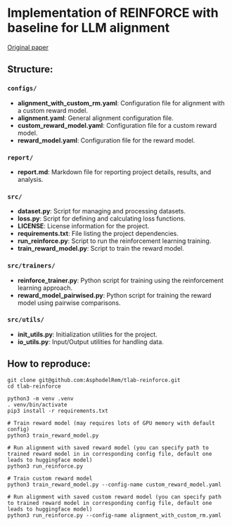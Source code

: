 # Implementation of REINFORCE with baseline for LLM alignment

[Original paper](https://arxiv.org/abs/2402.14740)

## Structure:

### `configs/`
- **alignment_with_custom_rm.yaml**: Configuration file for alignment with a custom reward model.
- **alignment.yaml**: General alignment configuration file.
- **custom_reward_model.yaml**: Configuration file for a custom reward model.
- **reward_model.yaml**: Configuration file for the reward model.

### `report/`
- **report.md**: Markdown file for reporting project details, results, and analysis.

### `src/`
- **dataset.py**: Script for managing and processing datasets.
- **loss.py**: Script for defining and calculating loss functions.
- **LICENSE**: License information for the project.
- **requirements.txt**: File listing the project dependencies.
- **run_reinforce.py**: Script to run the reinforcement learning training.
- **train_reward_model.py**: Script to train the reward model.
### `src/trainers/`
- **reinforce_trainer.py**: Python script for training using the reinforcement learning approach.
- **reward_model_pairwised.py**: Python script for training the reward model using pairwise comparisons.

### `src/utils/`
- **init_utils.py**: Initialization utilities for the project.
- **io_utils.py**: Input/Output utilities for handling data.



## How to reproduce:
```
git clone git@github.com:AsphodelRem/tlab-reinforce.git
cd tlab-reinforce

python3 -m venv .venv
. venv/bin/activate
pip3 install -r requirements.txt

# Train reward model (may requires lots of GPU memory with default config)
python3 train_reward_model.py

# Run alignment with saved reward model (you can specify path to trained reward model in in corresponding config file, default one leads to huggingface model)
python3 run_reinforce.py 

# Train custom reward model
python3 train_reward_model.py --config-name custom_reward_model.yaml

# Run alignment with saved custom reward model (you can specify path to trained reward model in corresponding config file, default one leads to huggingface model)
python3 run_reinforce.py --config-name alignment_with_custom_rm.yaml
```
